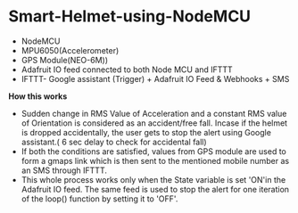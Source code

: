 # Smart-Helmet-using-NodeMCU

- NodeMCU 
- MPU6050(Accelerometer)
- GPS Module(NEO-6M))
- Adafruit IO feed connected to both Node MCU and IFTTT
- IFTTT- Google assistant (Trigger) + Adafruit IO Feed  & Webhooks + SMS

**How this works**
 - Sudden change in RMS Value of Acceleration and a constant RMS value of Orientation is considered as an accident/free fall. Incase if the helmet is dropped accidentally, the user gets to 
   stop the alert using Google assistant.( 6 sec delay to check for accidental fall)
 - If both the conditions are satisfied, values from GPS module are used to form a gmaps link which is then sent to the mentioned mobile number as an SMS through IFTTT.
 - This whole process works only when the State variable is set 'ON'in the Adafruit IO feed. The same feed is used to stop the alert for one iteration of the loop() function by setting it to 'OFF'.
